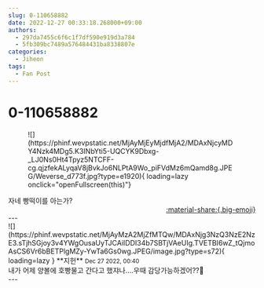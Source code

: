 ```yaml
---
slug: 0-110658882
date: 2022-12-27 00:33:18.268000+09:00
authors:
  - 297da7455c6f6c1f7df590e919d3a784
  - 5fb309bc7489a576484431ba8338807e
categories:
  - Jiheon
tags:
  - Fan Post
---
```


# 0-110658882

<div class="post-container" markdown="1">
<div class="content-container md-sidebar__scrollwrap" markdown="1">


<figure markdown="1">
![](https://phinf.wevpstatic.net/MjAyMjEyMjdfMjA2/MDAxNjcyMDY4Nzk4MDg5.K3INbYti5-UQCYK9Dbxg-_LJ0Ns0Ht4Tpyz5NTCFF-cg.qjzfekALyqaV8jBvkJo6NLPtA9Wo_piFVdMz6mQamd8g.JPEG/Weverse_d773f.jpg?type=e1920){ loading=lazy onclick="openFullscreen(this)"}
</figure>
자네 빵떡이를 아는가?

</div>
</div>

<div style="text-align: right;" markdown="1">
<a href="https://weverse.io/fromis9/fanpost/0-110658882" style="text-align: right;">:material-share:{.big-emoji}</a>
</div>
---

<div class="comments-container md-sidebar__scrollwrap" markdown="1">
<div class="comment" markdown="1">
<div class='id-container' markdown="1">
![](https://phinf.wevpstatic.net/MjAyMzA2MjZfMTQw/MDAxNjg3NzQ3NzE2NzE3.sTjhSGjoy3v4YWgOusaUyTJCAiIDDI34b7SBTjVAeUIg.TVETBI6wZ_tQjmoAsCS6Vr6bBETPlgMZy-YwTa6Gs0wg.JPEG/image.jpg?type=s72){ loading=lazy }
**<span class="artist">지헌</span>** <small>Dec 27 2022, 00:40</small><br>
</div>
<div class='comment-body' markdown="1">
내가 어제 양볼에 호빵물고 간다고 했쟈나….우때 감당가능하겠어??🥹
</div>
</div>
</div>
---
